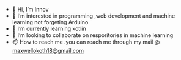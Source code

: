 - 👋 Hi, I’m Innov
- 👀 I’m interested in programming ,web development and machine learning not forgeting Arduino
- 🌱 I’m currently learning kotlin
- 💞️ I’m looking to collaborate on resporitories in machine learning
- 📫 How to reach me .you can reach me through my mail @ maxwellokoth18@gmail.com

<!---
max7402/max7402 is a ✨ special ✨ repository because its `README.md` (this file) appears on your GitHub profile.
You can click the Preview link to take a look at your changes.
--->
